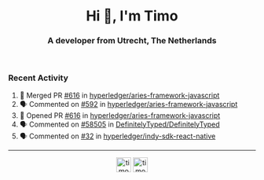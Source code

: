 <h1 align="center">Hi 👋, I'm Timo</h1>
<h3 align="center">A developer from Utrecht, The Netherlands</h3>
<br/>
<!-- https://github.com/rahuldkjain/github-profile-readme-generator --!>

<!--  <p align="left"><img src="https://github-readme-stats.vercel.app/api?username=timoglastra&show_icons=true&count_private=true&" alt="timoglastra" /></p> --!>

<!--
Github language stats
<p align="left"><img src="https://github-readme-stats.vercel.app/api/top-langs/?username=timoglastra&layout=compact" alt="timoglastra" /><p>
-->

<!-- Codestats language stats -->
<!-- <p align="left"><img src="https://codestats-readme.vercel.app/api/top-langs/?username=timoglastra&layout=compact&language_count=12" alt="timoglastra" /><p>    --!>
  
<h3>Recent Activity</h3>

<!--START_SECTION:activity-->
1. 🎉 Merged PR [#616](https://github.com/hyperledger/aries-framework-javascript/pull/616) in [hyperledger/aries-framework-javascript](https://github.com/hyperledger/aries-framework-javascript)
2. 🗣 Commented on [#592](https://github.com/hyperledger/aries-framework-javascript/issues/592) in [hyperledger/aries-framework-javascript](https://github.com/hyperledger/aries-framework-javascript)
3. 💪 Opened PR [#616](https://github.com/hyperledger/aries-framework-javascript/pull/616) in [hyperledger/aries-framework-javascript](https://github.com/hyperledger/aries-framework-javascript)
4. 🗣 Commented on [#58505](https://github.com/DefinitelyTyped/DefinitelyTyped/issues/58505) in [DefinitelyTyped/DefinitelyTyped](https://github.com/DefinitelyTyped/DefinitelyTyped)
5. 🗣 Commented on [#32](https://github.com/hyperledger/indy-sdk-react-native/issues/32) in [hyperledger/indy-sdk-react-native](https://github.com/hyperledger/indy-sdk-react-native)
<!--END_SECTION:activity-->

---

<p align="center">
<a href="https://twitter.com/timoglastra" target="blank"><img align="center" src="https://cdn.jsdelivr.net/npm/simple-icons@3.0.1/icons/twitter.svg" alt="timoglastra" height="30" width="30" /></a>
<a href="https://linkedin.com/in/timoglastra" target="blank"><img align="center" src="https://cdn.jsdelivr.net/npm/simple-icons@3.0.1/icons/linkedin.svg" alt="timoglastra" height="30" width="30" /></a>
</p>



